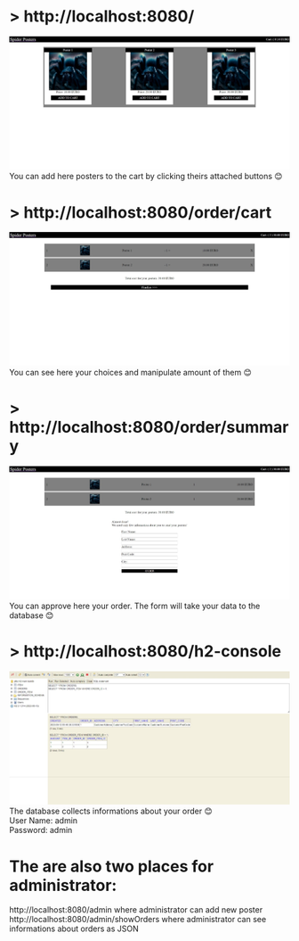 # > http://localhost:8080/
<img src="https://github.com/napuial/spider-posters/blob/main/preview/1.jpeg">
You can add here posters to the cart by clicking theirs attached buttons 😊

# > http://localhost:8080/order/cart
<img src="https://github.com/napuial/spider-posters/blob/main/preview/2.jpeg">
You can see here your choices and manipulate amount of them 😊

# > http://localhost:8080/order/summary
<img src="https://github.com/napuial/spider-posters/blob/main/preview/3.jpeg">
You can approve here your order. The form will take your data to the database 😊

# > http://localhost:8080/h2-console
<img src="https://github.com/napuial/spider-posters/blob/main/preview/4.jpeg">
The database collects informations about your order 😊<br>
User Name: admin<br>
Password: admin

# The are also two places for administrator:
http://localhost:8080/admin where administrator can add new poster<br>
http://localhost:8080/admin/showOrders where administrator can see informations about orders as JSON

